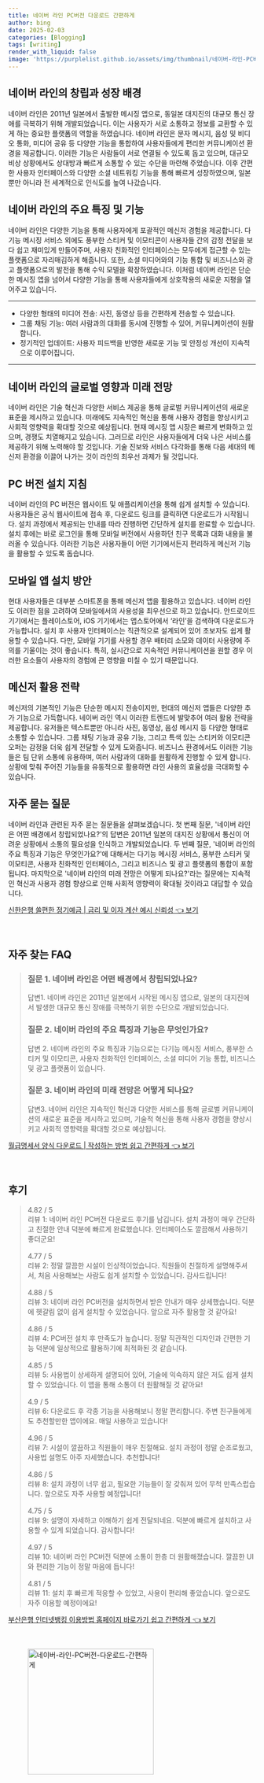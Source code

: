 ```yaml
---
title: 네이버 라인 PC버전 다운로드 간편하게
author: bing
date: 2025-02-03
categories: [Blogging]
tags: [writing]
render_with_liquid: false
image: 'https://purplelist.github.io/assets/img/thumbnail/네이버-라인-PC버전-다운로드-간편하게.webp'
---
```



<h2 id='네이버라인의 창립과 성장 배경'>네이버 라인의 창립과 성장 배경</h2>

<p>네이버 라인은 2011년 일본에서 출발한 메시징 앱으로, 동일본 대지진의 대규모 통신 장애를 극복하기 위해 개발되었습니다. 이는 사용자가 서로 소통하고 정보를 교환할 수 있게 하는 중요한 플랫폼의 역할을 하였습니다. 네이버 라인은 문자 메시지, 음성 및 비디오 통화, 미디어 공유 등 다양한 기능을 통합하여 사용자들에게 편리한 커뮤니케이션 환경을 제공합니다. 이러한 기능은 사람들이 서로 연결될 수 있도록 돕고 있으며, 대규모 비상 상황에서도 상대방과 빠르게 소통할 수 있는 수단을 마련해 주었습니다. 이후 간편한 사용자 인터페이스와 다양한 소셜 네트워킹 기능을 통해 빠르게 성장하였으며, 일본뿐만 아니라 전 세계적으로 인식도를 높여 나갔습니다.</p>

<h2 id='네이버라인의 주요 특징 및 기능'>네이버 라인의 주요 특징 및 기능</h2>

<p>네이버 라인은 다양한 기능을 통해 사용자에게 포괄적인 메신저 경험을 제공합니다. 다기능 메시징 서비스 외에도 풍부한 스티커 및 이모티콘이 사용자들 간의 감정 전달을 보다 쉽고 재미있게 만들어주며, 사용자 친화적인 인터페이스는 모두에게 접근할 수 있는 플랫폼으로 자리매김하게 해줍니다. 또한, 소셜 미디어와의 기능 통합 및 비즈니스와 광고 플랫폼으로의 발전을 통해 수익 모델을 확장하였습니다. 이처럼 네이버 라인은 단순한 메시징 앱을 넘어서 다양한 기능을 통해 사용자들에게 상호작용의 새로운 지평을 열어주고 있습니다.</p>

<hr />

<ul>
    <li>다양한 형태의 미디어 전송: 사진, 동영상 등을 간편하게 전송할 수 있습니다.</li>
    <li>그룹 채팅 기능: 여러 사람과의 대화를 동시에 진행할 수 있어, 커뮤니케이션이 원활합니다.</li>
    <li>정기적인 업데이트: 사용자 피드백을 반영한 새로운 기능 및 안정성 개선이 지속적으로 이루어집니다.</li>
</ul>

<hr />

<h2 id='네이버라인의 글로벌 영향과 미래 전망'>네이버 라인의 글로벌 영향과 미래 전망</h2>

<p>네이버 라인은 기술 혁신과 다양한 서비스 제공을 통해 글로벌 커뮤니케이션의 새로운 표준을 제시하고 있습니다.  미래에도 지속적인 혁신을 통해 사용자 경험을 향상시키고 사회적 영향력을 확대할 것으로 예상됩니다. 현재 메시징 앱 시장은 빠르게 변화하고 있으며, 경쟁도 치열해지고 있습니다. 그러므로 라인은 사용자들에게 더욱 나은 서비스를 제공하기 위해 노력해야 할 것입니다. 기술 진보와 서비스 다각화를 통해 다음 세대의 메신저 환경을 이끌어 나가는 것이 라인의 최우선 과제가 될 것입니다.</p>

<h2 id='PC버전 설치 지침'>PC 버전 설치 지침</h2>

<p>네이버 라인의 PC 버전은 웹사이트 및 애플리케이션을 통해 쉽게 설치할 수 있습니다. 사용자들은 공식 웹사이트에 접속 후, 다운로드 링크를 클릭하면 다운로드가 시작됩니다. 설치 과정에서 제공되는 안내를 따라 진행하면 간단하게 설치를 완료할 수 있습니다. 설치 후에는 바로 로그인을 통해 모바일 버전에서 사용하던 친구 목록과 대화 내용을 불러올 수 있습니다. 이러한 기능은 사용자들이 어떤 기기에서든지 편리하게 메신저 기능을 활용할 수 있도록 돕습니다.</p>

<h2 id='모바일 앱 설치 방안'>모바일 앱 설치 방안</h2>

<p>현대 사용자들은 대부분 스마트폰을 통해 메신저 앱을 활용하고 있습니다. 네이버 라인도 이러한 점을 고려하여 모바일에서의 사용성을 최우선으로 하고 있습니다. 안드로이드 기기에서는 플레이스토어, iOS 기기에서는 앱스토어에서 ‘라인’을 검색하여 다운로드가 가능합니다. 설치 후 사용자 인터페이스는 직관적으로 설계되어 있어 초보자도 쉽게 활용할 수 있습니다. 다만, 모바일 기기를 사용할 경우 배터리 소모와 데이터 사용량에 주의를 기울이는 것이 좋습니다. 특히, 실시간으로 지속적인 커뮤니케이션을 원할 경우 이러한 요소들이 사용자의 경험에 큰 영향을 미칠 수 있기 때문입니다.</p>

<h2 id='메신저 활용 전략'>메신저 활용 전략</h2>

<p>메신저의 기본적인 기능은 단순한 메시지 전송이지만, 현대의 메신저 앱들은 다양한 추가 기능으로 가득합니다. 네이버 라인 역시 이러한 트렌드에 발맞추어 여러 활용 전략을 제공합니다. 유저들은 텍스트뿐만 아니라 사진, 동영상, 음성 메시지 등 다양한 형태로 소통할 수 있습니다. 그룹 채팅 기능과 공유 기능, 그리고 특색 있는 스티커와 이모티콘 오퍼는 감정을 더욱 쉽게 전달할 수 있게 도와줍니다. 비즈니스 환경에서도 이러한 기능들은 팀 단위 소통에 유용하며, 여러 사람과의 대화를 원활하게 진행할 수 있게 합니다. 상황에 맞춰 주어진 기능들을 유동적으로 활용하면 라인 사용의 효율성을 극대화할 수 있습니다.</p>

<h2 id='자주 묻는 질문'>자주 묻는 질문</h2>

<p>네이버 라인과 관련된 자주 묻는 질문들을 살펴보겠습니다. 첫 번째 질문, '네이버 라인은 어떤 배경에서 창립되었나요?'의 답변은 2011년 일본의 대지진 상황에서 통신이 어려운 상황에서 소통의 필요성을 인식하고 개발되었습니다. 두 번째 질문, '네이버 라인의 주요 특징과 기능은 무엇인가요?'에 대해서는 다기능 메시징 서비스, 풍부한 스티커 및 이모티콘, 사용자 친화적인 인터페이스, 그리고 비즈니스 및 광고 플랫폼의 통합이 포함됩니다. 마지막으로 '네이버 라인의 미래 전망은 어떻게 되나요?'라는 질문에는 지속적인 혁신과 사용자 경험 향상으로 인해 사회적 영향력이 확대될 것이라고 대답할 수 있습니다.</p>


<p><a class="click-button" title="신한은행 쏠편한 정기예금 | 금리 및 이자 계산 예시 신뢰성" href="https://purplelist.github.io/posts/%EC%8B%A0%ED%95%9C%EC%9D%80%ED%96%89-%EC%8F%A0%ED%8E%B8%ED%95%9C-%EC%A0%95%EA%B8%B0%EC%98%88%EA%B8%88-%EA%B8%88%EB%A6%AC-%EB%B0%8F-%EC%9D%B4%EC%9E%90-%EA%B3%84%EC%82%B0-%EC%98%88%EC%8B%9C-%EC%8B%A0%EB%A2%B0%EC%84%B1/" rel="dofollow">신한은행 쏠편한 정기예금 | 금리 및 이자 계산 예시 신뢰성 👈 보기</a></p><br>
<h2 id='자주_찾는_FAQ'>자주 찾는 FAQ</h2>
<div itemscope="" itemtype="https://schema.org/FAQPage">
<blockquote>
<div itemscope="" itemprop="mainEntity" itemtype="https://schema.org/Question">
<h3 itemprop="name">질문 1. 네이버 라인은 어떤 배경에서 창립되었나요?</h3>
<div itemscope="" itemprop="acceptedAnswer" itemtype="https://schema.org/Answer">
<span itemprop="text">
<p>답변1. 네이버 라인은 2011년 일본에서 시작된 메시징 앱으로, 일본의 대지진에서 발생한 대규모 통신 장애를 극복하기 위한 수단으로 개발되었습니다.</p>
</span>
</div>
</div>
<div itemscope="" itemprop="mainEntity" itemtype="https://schema.org/Question">
<h3 itemprop="name">질문 2. 네이버 라인의 주요 특징과 기능은 무엇인가요?</h3>
<div itemscope="" itemprop="acceptedAnswer" itemtype="https://schema.org/Answer">
<span itemprop="text">
<p>답변 2. 네이버 라인의 주요 특징과 기능으로는 다기능 메시징 서비스, 풍부한 스티커 및 이모티콘, 사용자 친화적인 인터페이스, 소셜 미디어 기능 통합, 비즈니스 및 광고 플랫폼이 있습니다.</p>
</span>
</div>
</div>
<div itemscope="" itemprop="mainEntity" itemtype="https://schema.org/Question">
<h3 itemprop="name">질문 3. 네이버 라인의 미래 전망은 어떻게 되나요?</h3>
<div itemscope="" itemprop="acceptedAnswer" itemtype="https://schema.org/Answer">
<span itemprop="text">
<p>답변3. 네이버 라인은 지속적인 혁신과 다양한 서비스를 통해 글로벌 커뮤니케이션의 새로운 표준을 제시하고 있으며, 기술적 혁신을 통해 사용자 경험을 향상시키고 사회적 영향력을 확대할 것으로 예상됩니다.</p>
</span>
</div>
</div>
</blockquote>
</div>
<p><a class="click-button" title="월급명세서 양식 다운로드 | 작성하는 방법 쉽고 간편하게" href="https://purplelist.github.io/posts/%EC%9B%94%EA%B8%89%EB%AA%85%EC%84%B8%EC%84%9C-%EC%96%91%EC%8B%9D-%EB%8B%A4%EC%9A%B4%EB%A1%9C%EB%93%9C-%EC%9E%91%EC%84%B1%ED%95%98%EB%8A%94-%EB%B0%A9%EB%B2%95-%EC%89%BD%EA%B3%A0-%EA%B0%84%ED%8E%B8%ED%95%98%EA%B2%8C/" rel="dofollow">월급명세서 양식 다운로드 | 작성하는 방법 쉽고 간편하게 👈 보기</a></p><br>
<h2 id='후기'>후기</h2>
<div itemscope itemtype="https://schema.org/Product">
  <blockquote>
  <div itemprop="review" itemscope itemtype="https://schema.org/Review">
      <div itemprop="reviewRating" itemscope itemtype="https://schema.org/Rating"> <span itemprop="ratingValue">4.82</span> / <span itemprop="bestRating">5</span> </div>
      <span itemprop="reviewBody">리뷰 1: 네이버 라인 PC버전 다운로드 후기를 남깁니다. 설치 과정이 매우 간단하고 친절한 안내 덕분에 빠르게 완료했습니다. 인터페이스도 깔끔해서 사용하기 좋더군요!</span>
  </div>
  <br>
  <div itemprop="review" itemscope itemtype="https://schema.org/Review">
      <div itemprop="reviewRating" itemscope itemtype="https://schema.org/Rating"> <span itemprop="ratingValue">4.77</span> / <span itemprop="bestRating">5</span> </div>
      <span itemprop="reviewBody">리뷰 2: 정말 깔끔한 시설이 인상적이었습니다. 직원들이 친절하게 설명해주셔서, 처음 사용해보는 사람도 쉽게 설치할 수 있었습니다. 감사드립니다!</span>
  </div>
  <br>
  <div itemprop="review" itemscope itemtype="https://schema.org/Review">
      <div itemprop="reviewRating" itemscope itemtype="https://schema.org/Rating"> <span itemprop="ratingValue">4.88</span> / <span itemprop="bestRating">5</span> </div>
      <span itemprop="reviewBody">리뷰 3: 네이버 라인 PC버전을 설치하면서 받은 안내가 매우 상세했습니다. 덕분에 헷갈림 없이 쉽게 설치할 수 있었습니다. 앞으로 자주 활용할 것 같아요!</span>
  </div>
  <br>
  <div itemprop="review" itemscope itemtype="https://schema.org/Review">
      <div itemprop="reviewRating" itemscope itemtype="https://schema.org/Rating"> <span itemprop="ratingValue">4.86</span> / <span itemprop="bestRating">5</span> </div>
      <span itemprop="reviewBody">리뷰 4: PC버전 설치 후 만족도가 높습니다. 정말 직관적인 디자인과 간편한 기능 덕분에 일상적으로 활용하기에 최적화된 것 같습니다.</span>
  </div>
  <br>
  <div itemprop="review" itemscope itemtype="https://schema.org/Review">
      <div itemprop="reviewRating" itemscope itemtype="https://schema.org/Rating"> <span itemprop="ratingValue">4.85</span> / <span itemprop="bestRating">5</span> </div>
      <span itemprop="reviewBody">리뷰 5: 사용법이 상세하게 설명되어 있어, 기술에 익숙하지 않은 저도 쉽게 설치할 수 있었습니다. 이 앱을 통해 소통이 더 원활해질 것 같아요!</span>
  </div>
  <br>
  <div itemprop="review" itemscope itemtype="https://schema.org/Review">
      <div itemprop="reviewRating" itemscope itemtype="https://schema.org/Rating"> <span itemprop="ratingValue">4.9</span> / <span itemprop="bestRating">5</span> </div>
      <span itemprop="reviewBody">리뷰 6: 다운로드 후 각종 기능을 사용해보니 정말 편리합니다. 주변 친구들에게도 추천할만한 앱이에요. 매일 사용하고 있습니다!</span>
  </div>
  <br>
  <div itemprop="review" itemscope itemtype="https://schema.org/Review">
      <div itemprop="reviewRating" itemscope itemtype="https://schema.org/Rating"> <span itemprop="ratingValue">4.96</span> / <span itemprop="bestRating">5</span> </div>
      <span itemprop="reviewBody">리뷰 7: 시설이 깔끔하고 직원들이 매우 친절해요. 설치 과정이 정말 순조로웠고, 사용법 설명도 아주 자세했습니다. 추천합니다!</span>
  </div>
  <br>
  <div itemprop="review" itemscope itemtype="https://schema.org/Review">
      <div itemprop="reviewRating" itemscope itemtype="https://schema.org/Rating"> <span itemprop="ratingValue">4.86</span> / <span itemprop="bestRating">5</span> </div>
      <span itemprop="reviewBody">리뷰 8: 설치 과정이 너무 쉽고, 필요한 기능들이 잘 갖춰져 있어 무척 만족스럽습니다. 앞으로도 자주 사용할 예정입니다!</span>
  </div>
  <br>
  <div itemprop="review" itemscope itemtype="https://schema.org/Review">
      <div itemprop="reviewRating" itemscope itemtype="https://schema.org/Rating"> <span itemprop="ratingValue">4.75</span> / <span itemprop="bestRating">5</span> </div>
      <span itemprop="reviewBody">리뷰 9: 설명이 자세하고 이해하기 쉽게 전달되네요. 덕분에 빠르게 설치하고 사용할 수 있게 되었습니다. 감사합니다!</span>
  </div>
  <br>
  <div itemprop="review" itemscope itemtype="https://schema.org/Review">
      <div itemprop="reviewRating" itemscope itemtype="https://schema.org/Rating"> <span itemprop="ratingValue">4.97</span> / <span itemprop="bestRating">5</span> </div>
      <span itemprop="reviewBody">리뷰 10: 네이버 라인 PC버전 덕분에 소통이 한층 더 원활해졌습니다. 깔끔한 UI와 편리한 기능이 정말 마음에 듭니다!</span>
  </div>
  <br>
  <div itemprop="review" itemscope itemtype="https://schema.org/Review">
      <div itemprop="reviewRating" itemscope itemtype="https://schema.org/Rating"> <span itemprop="ratingValue">4.81</span> / <span itemprop="bestRating">5</span> </div>
      <span itemprop="reviewBody">리뷰 11: 설치 후 빠르게 적응할 수 있었고, 사용이 편리해 좋았습니다. 앞으로도 자주 이용할 예정이에요!</span>
  </div>
  </blockquote>
</div>
<p><a class="click-button" title="부산은행 인터넷뱅킹 이용방법 홈페이지 바로가기 쉽고 간편하게" href="https://purplelist.github.io/posts/%EB%B6%80%EC%82%B0%EC%9D%80%ED%96%89-%EC%9D%B8%ED%84%B0%EB%84%B7%EB%B1%85%ED%82%B9-%EC%9D%B4%EC%9A%A9%EB%B0%A9%EB%B2%95-%ED%99%88%ED%8E%98%EC%9D%B4%EC%A7%80-%EB%B0%94%EB%A1%9C%EA%B0%80%EA%B8%B0-%EC%89%BD%EA%B3%A0-%EA%B0%84%ED%8E%B8%ED%95%98%EA%B2%8C/" rel="dofollow">부산은행 인터넷뱅킹 이용방법 홈페이지 바로가기 쉽고 간편하게 👈 보기</a></p><br>
<figure class="image"><img src="https://purplelist.github.io/assets/img/thumbnail/네이버-라인-PC버전-다운로드-간편하게.webp" alt="네이버-라인-PC버전-다운로드-간편하게" width="256" height="256"></figure>